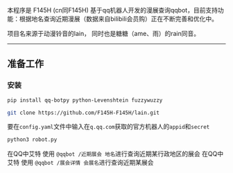 本程序是 F145H (cn同F145H) 基于qq机器人开发的漫展查询qqbot，目前支持功能：根据地名查询近期漫展（数据来自bilibili会员购）正在不断完善和优化中。

项目名来源于动漫铃音的lain，
同时也是糖糖（ame、雨）的rain同音。

_____
## 准备工作

### 安装
```bash
pip install qq-botpy python-Levenshtein fuzzywuzzy
```

```bash
git clone https://github.com/F145H-F145H/lain.git
```

要在`config.yaml`文件中输入在`q.qq.com`获取的官方机器人的`appid`和`secret`
```bash
python3 robot.py
```

在QQ中艾特 使用 `@qqbot /近期展会 地名`进行查询近期某行政地区的展会
在QQ中艾特 使用 `@qqbot /展会详情 会展名`进行查询近期某展会
